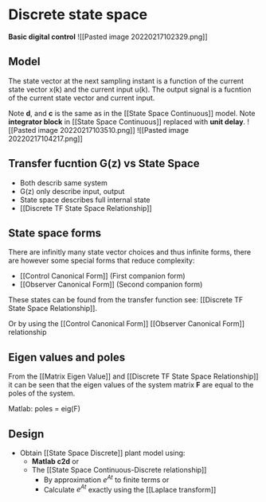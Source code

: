 # Discrete state space
**Basic digital control**
![[Pasted image 20220217102329.png]]

## Model
The state vector at the next sampling instant is a function of the current state vector x(k) and the current input u(k). The output signal is a fucntion of the current state vector and current input.

Note **d**, and **c** is the same as in the [[State Space Continuous]] model.
Note **integrator block** in [[State Space Continuous]] replaced with **unit delay**.
![[Pasted image 20220217103510.png]]
![[Pasted image 20220217104217.png]]

## Transfer fucntion G(z) vs State Space
- Both describ same system
- G(z) only describe input, output
- State space describes full internal state
- [[Discrete TF State Space Relationship]]

## State space forms
There are infinitly many state vector choices and thus infinite forms, there are however some special forms that reduce complexity:
- [[Control Canonical Form]] (First companion form)
- [[Observer Canonical Form]] (Second companion form)

These states can be found from the transfer function see: [[Discrete TF State Space Relationship]].

Or by using the [[Control Canonical Form]] [[Observer Canonical Form]] relationship

## Eigen values and poles
From the [[Matrix Eigen Value]] and [[Discrete TF State Space Relationship]] it can be seen that the eigen values of the system matrix **F** are equal to the poles of the system.

Matlab:
	poles = eig(F)

## Design
- Obtain [[State Space Discrete]] plant model using:
	-  **Matlab c2d** or 
	- The [[State Space Continuous-Discrete relationship]]
		- By approximation $e^{At}$ to finite terms or
		- Calculate $e^{At}$ exactly using the [[Laplace transform]]

